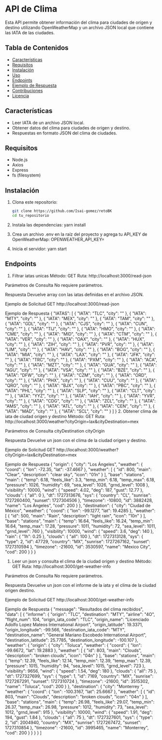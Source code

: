 # API de Clima

Esta API permite obtener información del clima para ciudades de origen y destino utilizando OpenWeatherMap y un archivo JSON local que contiene las IATA de las ciudades.

## Tabla de Contenidos

- [Características](#características)
- [Requisitos](#requisitos)
- [Instalación](#instalación)
- [Uso](#uso)
- [Endpoints](#endpoints)
- [Ejemplo de Respuesta](#ejemplo-de-respuesta)
- [Contribuciones](#contribuciones)
- [Licencia](#licencia)

## Características

- Leer IATA de un archivo JSON local.
- Obtener datos del clima para ciudades de origen y destino.
- Respuestas en formato JSON del clima de ciudades.

## Requisitos

- Node.js
- Axios
- Express
- fs (filesystem)

## Instalación

1. Clona este repositorio:

   ```bash
   git clone https://github.com/Isai-gomez/retoBK
   cd tu_repositorio

   ```

2. Instala las dependencias:
   yarn install
3. Crea un archivo .env en la raíz del proyecto y agrega tu API_KEY de OpenWeatherMap:
   OPENWEATHER_API_KEY=
4. Inicia el servidor:
   yarn start

## Endpoints

1. Filtrar iatas unicas
   Método: GET
   Ruta: http://localhost:3000/read-json

Parámetros de Consulta
No requiere parámetros.

Respuesta
Devuelve array con las iatas definidas en el archivo JSON.

Ejemplo de Solicitud
GET http://localhost:3000/read-json

Ejemplo de Respuesta
{
"IATAS": [
{
"IATA": "TLC",
"city": ""
},
{
"IATA": "MTY",
"city": ""
},
{
"IATA": "MEX",
"city": ""
},
{
"IATA": "TAM",
"city": ""
},
{
"IATA": "GDL",
"city": ""
},
{
"IATA": "CJS",
"city": ""
},
{
"IATA": "CUN",
"city": ""
},
{
"IATA": "TIJ",
"city": ""
},
{
"IATA": "HMO",
"city": ""
},
{
"IATA": "CME",
"city": ""
},
{
"IATA": "MID",
"city": ""
},
{
"IATA": "CTM",
"city": ""
},
{
"IATA": "VER",
"city": ""
},
{
"IATA": "OAX",
"city": ""
},
{
"IATA": "HUX",
"city": ""
},
{
"IATA": "ZIH",
"city": ""
},
{
"IATA": "PVR",
"city": ""
},
{
"IATA": "LIM",
"city": ""
},
{
"IATA": "HAV",
"city": ""
},
{
"IATA": "BOG",
"city": ""
},
{
"IATA": "MIA",
"city": ""
},
{
"IATA": "LAX",
"city": ""
},
{
"IATA": "JFK",
"city": ""
},
{
"IATA": "TRC",
"city": ""
},
{
"IATA": "PXM",
"city": ""
},
{
"IATA": "ACA",
"city": ""
},
{
"IATA": "MZT",
"city": ""
},
{
"IATA": "GUA",
"city": ""
},
{
"IATA": "AGU",
"city": ""
},
{
"IATA": "VSA",
"city": ""
},
{
"IATA": "BZE",
"city": ""
},
{
"IATA": "DFW",
"city": ""
},
{
"IATA": "CZM",
"city": ""
},
{
"IATA": "ORD",
"city": ""
},
{
"IATA": "PHX",
"city": ""
},
{
"IATA": "CUU",
"city": ""
},
{
"IATA": "QRO",
"city": ""
},
{
"IATA": "BJX",
"city": ""
},
{
"IATA": "PBC",
"city": ""
},
{
"IATA": "PHL",
"city": ""
},
{
"IATA": "SLP",
"city": ""
},
{
"IATA": "CLT",
"city": ""
},
{
"IATA": "YYZ",
"city": ""
},
{
"IATA": "IAH",
"city": ""
},
{
"IATA": "YVR",
"city": ""
},
{
"IATA": "CDG",
"city": ""
},
{
"IATA": "ZCL",
"city": ""
},
{
"IATA": "AMS",
"city": ""
},
{
"IATA": "ATL",
"city": ""
},
{
"IATA": "CEN",
"city": ""
},
{
"IATA": "MAD",
"city": ""
},
{
"IATA": "SCL",
"city": ""
}
]
} 2. Obtener clima de iata de ciudad origen y destino
Método: GET
Ruta: http://localhost:3000/weather?cityOrigin=lax&cityDestination=mex

Parámetros de Consulta
cityDestination
cityOrigin

Respuesta
Devuelve un json con el clima de la ciudad origen y destino.

Ejemplo de Solicitud
GET http://localhost:3000/weather?cityOrigin=lax&cityDestination=mex

Ejemplo de Respuesta
{
"origin": {
"city": "Los Ángeles",
"weather": {
"coord": {
"lon": -72.35,
"lat": -37.4667
},
"weather": [
{
"id": 800,
"main": "Clear",
"description": "clear sky",
"icon": "01n"
}
],
"base": "stations",
"main": {
"temp": 6.18,
"feels_like": 3.3,
"temp_min": 6.18,
"temp_max": 6.18,
"pressure": 1026,
"humidity": 69,
"sea_level": 1026,
"grnd_level": 1008
},
"visibility": 10000,
"wind": {
"speed": 4.02,
"deg": 187,
"gust": 12.77
},
"clouds": {
"all": 0
},
"dt": 1727313676,
"sys": {
"country": "CL",
"sunrise": 1727260400,
"sunset": 1727304506
},
"timezone": -10800,
"id": 3882428,
"name": "Los Ángeles",
"cod": 200
}
},
"destination": {
"city": "Ciudad de México",
"weather": {
"coord": {
"lon": -99.1277,
"lat": 19.4285
},
"weather": [
{
"id": 500,
"main": "Rain",
"description": "light rain",
"icon": "10n"
}
],
"base": "stations",
"main": {
"temp": 16.64,
"feels_like": 16.24,
"temp_min": 16.64,
"temp_max": 17.28,
"pressure": 1011,
"humidity": 72,
"sea_level": 1011,
"grnd_level": 760
},
"visibility": 10000,
"wind": {
"speed": 3.6,
"deg": 140
},
"rain": {
"1h": 0.25
},
"clouds": {
"all": 100
},
"dt": 1727313128,
"sys": {
"type": 2,
"id": 47729,
"country": "MX",
"sunrise": 1727267162,
"sunset": 1727310594
},
"timezone": -21600,
"id": 3530597,
"name": "Mexico City",
"cod": 200
}
}
}

1. Leer un json y consulta el clima de la ciudad origen y destino
   Método: GET
   Ruta: http://localhost:3000/get-weather-info

Parámetros de Consulta
No requiere parámetros.

Respuesta
Devuelve un json con el informe de la iata y el clima de la ciudad origen destino.

Ejemplo de Solicitud
GET http://localhost:3000/get-weather-info

Ejemplo de Respuesta
{
"message": "Resultados del clima recibidos",
"data": [
{
"informe": {
"origin": "TLC",
"destination": "MTY",
"airline": "4O",
"flight_num": 104,
"origin_iata_code": "TLC",
"origin_name": "Licenciado Adolfo Lopez Mateos International Airport",
"origin_latitude": 19.3371,
"origin_longitude": -99.566,
"destination_iata_code": "MTY",
"destination_name": "General Mariano Escobedo International Airport",
"destination_latitude": 25.7785,
"destination_longitude": -100.107
},
"weather": {
"origin": {
"city": "Toluca",
"weather": {
"coord": {
"lon": -99.6672,
"lat": 19.2883
},
"weather": [
{
"id": 803,
"main": "Clouds",
"description": "broken clouds",
"icon": "04n"
}
],
"base": "stations",
"main": {
"temp": 12.39,
"feels_like": 12.14,
"temp_min": 12.39,
"temp_max": 12.39,
"pressure": 1015,
"humidity": 94,
"sea_level": 1015,
"grnd_level": 723
},
"visibility": 9656,
"wind": {
"speed": 1.54,
"deg": 180
},
"clouds": {
"all": 75
},
"dt": 1727327699,
"sys": {
"type": 1,
"id": 7169,
"country": "MX",
"sunrise": 1727267291,
"sunset": 1727310724
},
"timezone": -21600,
"id": 3515302,
"name": "Toluca",
"cod": 200
}
},
"destination": {
"city": "Monterrey ",
"weather": {
"coord": {
"lon": -100.3167,
"lat": 25.6667
},
"weather": [
{
"id": 803,
"main": "Clouds",
"description": "broken clouds",
"icon": "04n"
}
],
"base": "stations",
"main": {
"temp": 26.98,
"feels_like": 29.07,
"temp_min": 26.37,
"temp_max": 26.98,
"pressure": 1012,
"humidity": 73,
"sea_level": 1012,
"grnd_level": 915
},
"visibility": 10000,
"wind": {
"speed": 1.91,
"deg": 194,
"gust": 1.84
},
"clouds": {
"all": 75
},
"dt": 1727327601,
"sys": {
"type": 2,
"id": 2004940,
"country": "MX",
"sunrise": 1727267472,
"sunset": 1727310854
},
"timezone": -21600,
"id": 3995465,
"name": "Monterrey",
"cod": 200
}
}
}
}
]
